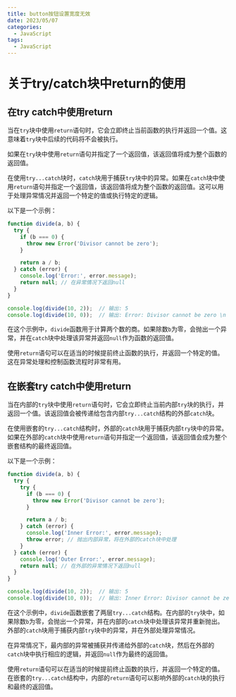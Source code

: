 ```yaml
---
title: button按钮设置宽度无效
date: 2023/05/07
categories:
  - JavaScript
tags:
  - JavaScript
---
```


# 关于try/catch块中return的使用

## 在try catch中使用return

当在`try`块中使用`return`语句时，它会立即终止当前函数的执行并返回一个值。这意味着`try`块中后续的代码将不会被执行。

如果在`try`块中使用`return`语句并指定了一个返回值，该返回值将成为整个函数的返回值。

在使用`try...catch`块时，`catch`块用于捕获`try`块中的异常。如果在`catch`块中使用`return`语句并指定一个返回值，该返回值将成为整个函数的返回值。这可以用于处理异常情况并返回一个特定的值或执行特定的逻辑。

以下是一个示例：

```javascript
function divide(a, b) {
  try {
    if (b === 0) {
      throw new Error('Divisor cannot be zero');
    }

    return a / b;
  } catch (error) {
    console.log('Error:', error.message);
    return null; // 在异常情况下返回null
  }
}

console.log(divide(10, 2));  // 输出: 5
console.log(divide(10, 0));  // 输出: Error: Divisor cannot be zero \n null
```

在这个示例中，`divide`函数用于计算两个数的商。如果除数`b`为零，会抛出一个异常，并在`catch`块中处理该异常并返回`null`作为函数的返回值。

使用`return`语句可以在适当的时候提前终止函数的执行，并返回一个特定的值。这在异常处理和控制函数流程时非常有用。

## 在嵌套try catch中使用return

当在内部的`try`块中使用`return`语句时，它会立即终止当前内部`try`块的执行，并返回一个值。该返回值会被传递给包含内部`try...catch`结构的外部`catch`块。

在使用嵌套的`try...catch`结构时，外部的`catch`块用于捕获内部`try`块中的异常。如果在外部的`catch`块中使用`return`语句并指定一个返回值，该返回值会成为整个嵌套结构的最终返回值。

以下是一个示例：

```javascript
function divide(a, b) {
  try {
    try {
      if (b === 0) {
        throw new Error('Divisor cannot be zero');
      }

      return a / b;
    } catch (error) {
      console.log('Inner Error:', error.message);
      throw error; // 抛出内部异常，将在外部的catch块中处理
    }
  } catch (error) {
    console.log('Outer Error:', error.message);
    return null; // 在外部的异常情况下返回null
  }
}

console.log(divide(10, 2));  // 输出: 5
console.log(divide(10, 0));  // 输出: Inner Error: Divisor cannot be zero \n Outer Error: Divisor cannot be zero \n null
```

在这个示例中，`divide`函数嵌套了两层`try...catch`结构。在内部的`try`块中，如果除数`b`为零，会抛出一个异常，并在内部的`catch`块中处理该异常并重新抛出。外部的`catch`块用于捕获内部`try`块中的异常，并在外部处理异常情况。

在异常情况下，最内部的异常被捕获并传递给外部的`catch`块，然后在外部的`catch`块中执行相应的逻辑，并返回`null`作为最终的返回值。

使用`return`语句可以在适当的时候提前终止函数的执行，并返回一个特定的值。在嵌套的`try...catch`结构中，内部的`return`语句可以影响外部的`catch`块的执行和最终的返回值。
